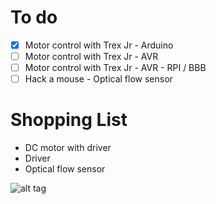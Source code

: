 # To do
- [X] Motor control with Trex Jr - Arduino
- [ ] Motor control with Trex Jr - AVR
- [ ] Motor control with Trex Jr - AVR - RPI / BBB
- [ ] Hack a mouse - Optical flow sensor

# Shopping List
- DC motor with driver
- Driver
- Optical flow sensor


![alt tag](https://lh4.ggpht.com/wKrDLLmmxjfRG2-E-k5L5BUuHWpCOe4lWRF7oVs1Gzdn5e5yvr8fj-ORTlBF43U47yI=w300)